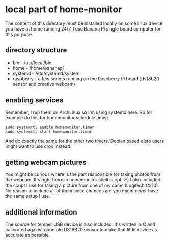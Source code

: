 # local part of home-monitor
The content of this directory must be installed locally on some linux device you have at home running 24/7. I use Banana Pi single board computer for this purpose.

## directory structure

* bin - /usr/local/bin
* home - /home/bananapi
* systemd - /etc/systemd/system
* raspberry - a few scripts running on the Raspberry Pi board (ds18b20 sensor and creative webcam)

## enabling services

Remember, I run them on ArchLinux so I'm using systemd here. So for example do this for homemonitor schedule timer:

```
sudo systemctl enable homemonitor.timer
sudo systemctl start homemonitor.timer
```

And do exactly the same for the other two timers. Debian based disto users might want to use cron instead. 

## getting webcam pictures

You might be curious where is the part responsible for taking photos from the webcam. It's right there in homemonitor shell script. :-) I also included the script I use for taking a picture from one of my cams (Logitech C210). No reason to include all of them since chances are you might never have the same setup I use.

## additional information

The source for temper USB device is also included. It's written in C and calibrated against good old DS18B20 sensor to make that little device as accurate as possible.